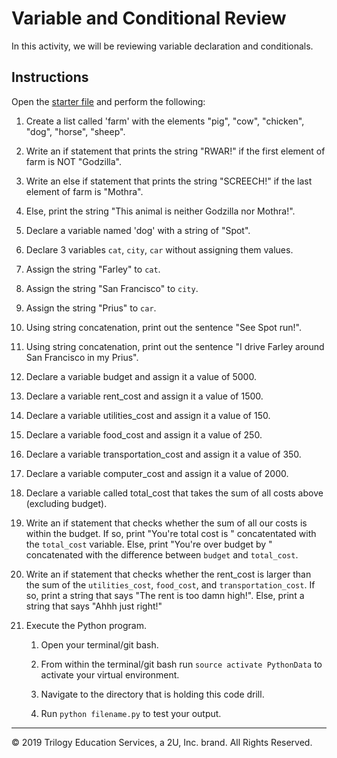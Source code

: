 # Variable and Conditional Review

In this activity, we will be reviewing variable declaration and conditionals.

## Instructions

Open the [starter file](Unsolved/condition-control-flow-01.py) and perform the following:

1. Create a list called 'farm' with the elements "pig", "cow", "chicken", "dog", "horse", "sheep".

2. Write an if statement that prints the string "RWAR!" if the first element of farm is NOT "Godzilla".

3. Write an else if statement that prints the string "SCREECH!" if the last element of farm is "Mothra".

4. Else, print the string "This animal is neither Godzilla nor Mothra!".

5. Declare a variable named 'dog' with a string of "Spot".

6. Declare 3 variables `cat`, `city`, `car` without assigning them values.

7. Assign the string "Farley" to `cat`.

8. Assign the string "San Francisco" to `city`.

9. Assign the string "Prius" to `car`.

10. Using string concatenation, print out the sentence "See Spot run!".

11. Using string concatenation, print out the sentence "I drive Farley around San Francisco in my Prius".

12. Declare a variable budget and assign it a value of 5000.

13. Declare a variable rent_cost and assign it a value of 1500.

14. Declare a variable utilities_cost and assign it a value of 150.

15. Declare a variable food_cost and assign it a value of 250.

16. Declare a variable transportation_cost and assign it a value of 350.

17. Declare a variable computer_cost and assign it a value of 2000.

18. Declare a variable called total_cost that takes the sum of all costs above (excluding budget).

19. Write an if statement that checks whether the sum of all our costs is within the budget. If so, print "You're total cost is " concatentated with the `total_cost` variable. Else, print "You're over budget by " concatenated with the difference between `budget` and `total_cost`.

20. Write an if statement that checks whether the rent_cost is larger than the sum of the `utilities_cost`, `food_cost`, and `transportation_cost`. If so, print a string that says "The rent is too damn high!". Else, print a string that says "Ahhh just right!"

21. Execute the Python program.

    1. Open your terminal/git bash.

    2. From within the terminal/git bash run `source activate PythonData` to activate your virtual environment.

    3. Navigate to the directory that is holding this code drill.

    4. Run `python filename.py` to test your output.

---

© 2019 Trilogy Education Services, a 2U, Inc. brand. All Rights Reserved.
